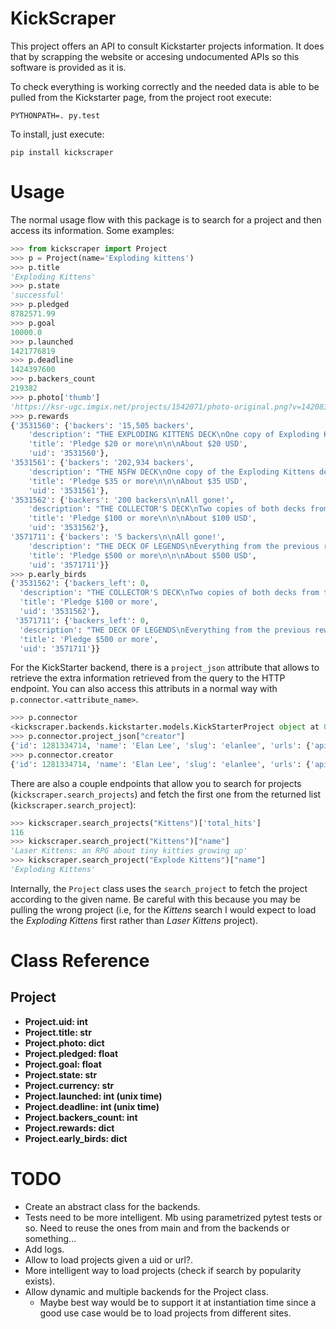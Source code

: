 # KickScraper

This project offers an API to consult Kickstarter projects information. It does that by scrapping the website or accesing undocumented APIs so this software is provided as it is.

To check everything is working correctly and the needed data is able to be pulled from the Kickstarter page, from the project root execute:

`PYTHONPATH=. py.test`

To install, just execute:

`pip install kickscraper`

# Usage

The normal usage flow with this package is to search for a project and then access its information. Some examples:

```python
>>> from kickscraper import Project
>>> p = Project(name='Exploding kittens')
>>> p.title
'Exploding Kittens'
>>> p.state
'successful'
>>> p.pledged
8782571.99
>>> p.goal
10000.0
>>> p.launched
1421776819
>>> p.deadline
1424397600
>>> p.backers_count
219382
>>> p.photo['thumb']
'https://ksr-ugc.imgix.net/projects/1542071/photo-original.png?v=1420836802&w=40&h=30&fit=crop&auto=format&q=92&s=13dfdfc7e3b916eba80e19fdea09ebd9'
>>> p.rewards
{'3531560': {'backers': '15,505 backers',
    'description': "THE EXPLODING KITTENS DECK\nOne copy of Exploding Kittens. (Ages 7+)\n-To order multiple decks, just add $20 for each extra deck you'd like. (extra shipping charges may apply)\n\nLess",
    'title': 'Pledge $20 or more\n\n\nAbout $20 USD',
    'uid': '3531560'},
'3531561': {'backers': '202,934 backers',
    'description': "THE NSFW DECK\nOne copy of the Exploding Kittens deck PLUS one copy of the NSFW deck.  This is a deck of bonus cards that were too horrible/incredible to include in the kid friendly version.   (Ages 30+)\n-To order multiple pairs of decks, just add $35 for each extra pair of decks you'd like. (extra shipping charges may apply)\n\nLess",
    'title': 'Pledge $35 or more\n\n\nAbout $35 USD',
    'uid': '3531561'},
'3531562': {'backers': '200 backers\n\nAll gone!',
    'description': "THE COLLECTOR'S DECK\nTwo copies of both decks from the previous reward but one of each will be signed by the creators of the game.  (So you don't have to ruin the fancy signed decks with your filthy game playing hands.)\n\nLess",
    'title': 'Pledge $100 or more\n\n\nAbout $100 USD',
    'uid': '3531562'},
'3571711': {'backers': '5 backers\n\nAll gone!',
    'description': "THE DECK OF LEGENDS\nEverything from the previous reward PLUS each of the game creators will draw you a custom card. (We apologize in advance for Elan's drawing skills.)\n\nLess",
    'title': 'Pledge $500 or more\n\n\nAbout $500 USD',
    'uid': '3571711'}}
>>> p.early_birds
{'3531562': {'backers_left': 0,
  'description': "THE COLLECTOR'S DECK\nTwo copies of both decks from the previous reward but one of each will be signed by the creators of the game.  (So you don't have to ruin the fancy signed decks with your filthy game playing hands.)\n\nLess",
  'title': 'Pledge $100 or more',
  'uid': '3531562'},
 '3571711': {'backers_left': 0,
  'description': "THE DECK OF LEGENDS\nEverything from the previous reward PLUS each of the game creators will draw you a custom card. (We apologize in advance for Elan's drawing skills.)\n\nLess",
  'title': 'Pledge $500 or more',
  'uid': '3571711'}}
```

For the KickStarter backend, there is a `project_json` attribute that allows to retrieve the extra information retrieved from the query to the HTTP endpoint. You can also access this attributs in a normal way with `p.connector.<attribute_name>`.

```python
>>> p.connector
<kickscraper.backends.kickstarter.models.KickStarterProject object at 0x7f2ace952b00>
>>> p.connector.project_json["creator"]
{'id': 1281334714, 'name': 'Elan Lee', 'slug': 'elanlee', 'urls': {'api': {'user': 'https://api.kickstarter.com/v1/users/1281334714?signature=1455539957.142a29e448e4410d7571985d81f89f7820387092'}, 'web': {'user': 'https://www.kickstarter.com/profile/elanlee'}}, 'avatar': {'small': 'https://ksr-ugc.imgix.net/avatars/195345/mmotel_elan_lee_05_on_white_0592-2.original.jpg?v=1419440819&w=80&h=80&fit=crop&auto=format&q=92&s=7a5f8ccef6aec840b071b227f0c8857f', 'medium': 'https://ksr-ugc.imgix.net/avatars/195345/mmotel_elan_lee_05_on_white_0592-2.original.jpg?v=1419440819&w=160&h=160&fit=crop&auto=format&q=92&s=b7f47cefe817c8e4d60e8fb6bc59312b', 'thumb': 'https://ksr-ugc.imgix.net/avatars/195345/mmotel_elan_lee_05_on_white_0592-2.original.jpg?v=1419440819&w=40&h=40&fit=crop&auto=format&q=92&s=fe45920ced0997320f5d5a60321fbde7'}}
>>> p.connector.creator
{'id': 1281334714, 'name': 'Elan Lee', 'slug': 'elanlee', 'urls': {'api': {'user': 'https://api.kickstarter.com/v1/users/1281334714?signature=1455539957.142a29e448e4410d7571985d81f89f7820387092'}, 'web': {'user': 'https://www.kickstarter.com/profile/elanlee'}}, 'avatar': {'small': 'https://ksr-ugc.imgix.net/avatars/195345/mmotel_elan_lee_05_on_white_0592-2.original.jpg?v=1419440819&w=80&h=80&fit=crop&auto=format&q=92&s=7a5f8ccef6aec840b071b227f0c8857f', 'medium': 'https://ksr-ugc.imgix.net/avatars/195345/mmotel_elan_lee_05_on_white_0592-2.original.jpg?v=1419440819&w=160&h=160&fit=crop&auto=format&q=92&s=b7f47cefe817c8e4d60e8fb6bc59312b', 'thumb': 'https://ksr-ugc.imgix.net/avatars/195345/mmotel_elan_lee_05_on_white_0592-2.original.jpg?v=1419440819&w=40&h=40&fit=crop&auto=format&q=92&s=fe45920ced0997320f5d5a60321fbde7'}}
```

There are also a couple endpoints that allow you to search for projects (`kickscraper.search_projects`) and fetch the first one from the returned list (`kickscraper.search_project`):

```python
>>> kickscraper.search_projects("Kittens")['total_hits']
116
>>> kickscraper.search_project("Kittens")["name"]
'Laser Kittens: an RPG about tiny kitties growing up'
>>> kickscraper.search_project("Explode Kittens")["name"]
'Exploding Kittens'
```

Internally, the `Project` class uses the `search_project` to fetch the project according to the given name. Be careful with this because you may be pulling the wrong project (i.e, for the _Kittens_ search I would expect to load the _Exploding Kittens_ first rather than _Laser Kittens_ project).

# Class Reference

## Project

- **Project.uid: int**
- **Project.title: str**
- **Project.photo: dict**
- **Project.pledged: float**
- **Project.goal: float**
- **Project.state: str**
- **Project.currency: str**
- **Project.launched: int (unix time)**
- **Project.deadline: int (unix time)**
- **Project.backers\_count: int**
- **Project.rewards: dict**
- **Project.early\_birds: dict**


# TODO

- Create an abstract class for the backends.
- Tests need to be more intelligent. Mb using parametrized pytest tests or so. Need to
  reuse the ones from main and from the backends or something...
- Add logs.
- Allow to load projects given a uid or url?.
- More intelligent way to load projects (check if search by popularity exists).
- Allow dynamic and multiple backends for the Project class.
    - Maybe best way would be to support it at instantiation time since a good use case would be to load projects from different sites.
